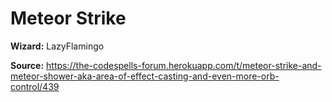 # Meteor Strike

**Wizard:** LazyFlamingo

**Source:** https://the-codespells-forum.herokuapp.com/t/meteor-strike-and-meteor-shower-aka-area-of-effect-casting-and-even-more-orb-control/439
